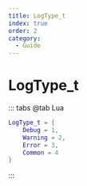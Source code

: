 ```yaml
---
title: LogType_t
index: true
order: 2
category:
  - Guide
---
```


# LogType_t
::: tabs
@tab Lua
```lua
LogType_t = {
    Debug = 1,
    Warning = 2,
    Error = 3,
    Common = 4
}
```
:::